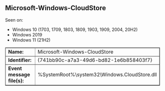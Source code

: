 ## Microsoft-Windows-CloudStore

Seen on:
* Windows 10 (1703, 1709, 1803, 1809, 1903, 1909, 2004, 20H2)
* Windows 2019
* Windows 11 (21H2)

<table border="1" class="docutils">
  <tbody>
    <tr>
      <td><b>Name:</b></td>
      <td>Microsoft-Windows-CloudStore</td>
    </tr>
    <tr>
      <td><b>Identifier:</b></td>
      <td>{741bb90c-a7a3-49d6-bd82-1e6b858403f7}</td>
    </tr>
    <tr>
      <td><b>Event message file(s):</b></td>
      <td>%SystemRoot%\system32\Windows.CloudStore.dll</td>
    </tr>
  </tbody>
</table>

&nbsp;

